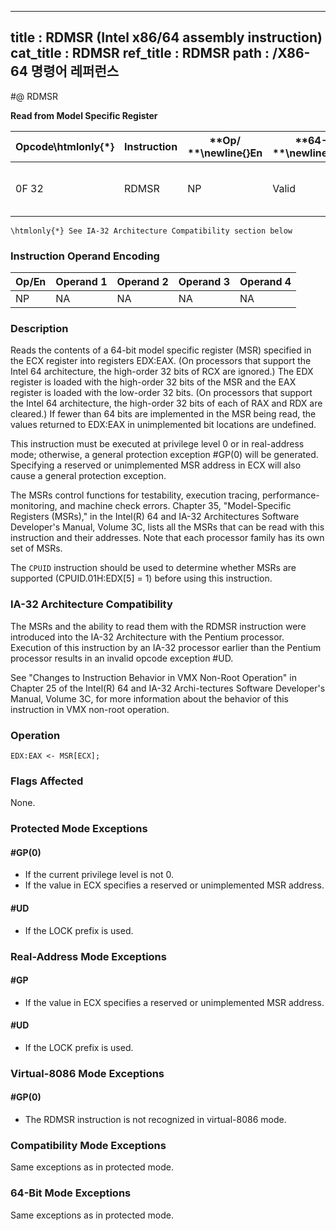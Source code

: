 ----------------------------
title : RDMSR (Intel x86/64 assembly instruction)
cat_title : RDMSR
ref_title : RDMSR
path : /X86-64 명령어 레퍼런스
----------------------------
#@ RDMSR

**Read from Model Specific Register**

|**Opcode\htmlonly{*}**|**Instruction**|**Op/ **\newline{}**En**|**64-Bit **\newline{}**Mode**|**Compat/**\newline{}**Leg Mode**|**Description**|
|----------------------|---------------|------------------------|-----------------------------|---------------------------------|---------------|
|0F 32|RDMSR|NP|Valid |Valid|Read MSR specified by ECX into EDX:EAX.|

```note
\htmlonly{*} See IA-32 Architecture Compatibility section below
```
### Instruction Operand Encoding


|Op/En|Operand 1|Operand 2|Operand 3|Operand 4|
|-----|---------|---------|---------|---------|
|NP|NA|NA|NA|NA|
### Description


Reads the contents of a 64-bit model specific register (MSR) specified in the ECX register into registers EDX:EAX. (On processors that support the Intel 64 architecture, the high-order 32 bits of RCX are ignored.) The EDX register is loaded with the high-order 32 bits of the MSR and the EAX register is loaded with the low-order 32 bits. (On processors that support the Intel 64 architecture, the high-order 32 bits of each of RAX and RDX are cleared.) If fewer than 64 bits are implemented in the MSR being read, the values returned to EDX:EAX in unimplemented bit locations are undefined.

This instruction must be executed at privilege level 0 or in real-address mode; otherwise, a general protection exception #GP(0) will be generated. Specifying a reserved or unimplemented MSR address in ECX will also cause a general protection exception.

The MSRs control functions for testability, execution tracing, performance-monitoring, and machine check errors. Chapter 35, "Model-Specific Registers (MSRs)," in the Intel(R) 64 and IA-32 Architectures Software Developer's Manual, Volume 3C, lists all the MSRs that can be read with this instruction and their addresses. Note that each processor family has its own set of MSRs.

The `CPUID` instruction should be used to determine whether MSRs are supported (CPUID.01H:EDX[5] = 1) before using this instruction.

### IA-32 Architecture Compatibility


The MSRs and the ability to read them with the RDMSR instruction were introduced into the IA-32 Architecture with the Pentium processor. Execution of this instruction by an IA-32 processor earlier than the Pentium processor results in an invalid opcode exception #UD.

See "Changes to Instruction Behavior in VMX Non-Root Operation" in Chapter 25 of the Intel(R) 64 and IA-32 Archi-tectures Software Developer's Manual, Volume 3C, for more information about the behavior of this instruction in VMX non-root operation.


### Operation

```info-verb
EDX:EAX <- MSR[ECX];
```
### Flags Affected


None.


### Protected Mode Exceptions

#### #GP(0)
* If the current privilege level is not 0.
* If the value in ECX specifies a reserved or unimplemented MSR address.

#### #UD
* If the LOCK prefix is used.

### Real-Address Mode Exceptions

#### #GP
* If the value in ECX specifies a reserved or unimplemented MSR address.

#### #UD
* If the LOCK prefix is used.

### Virtual-8086 Mode Exceptions

#### #GP(0)
* The RDMSR instruction is not recognized in virtual-8086 mode.

### Compatibility Mode Exceptions



Same exceptions as in protected mode.


### 64-Bit Mode Exceptions



Same exceptions as in protected mode.

